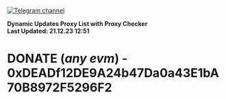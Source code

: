 [![Telegram channel](https://img.shields.io/endpoint?url=https://runkit.io/damiankrawczyk/telegram-badge/branches/master?url=https://t.me/n4z4v0d)](https://t.me/n4z4v0d) 

**Dynamic Updates Proxy List with Proxy Checker**  
**Last Updated: 21.12.23 12:51**

# DONATE (_any evm_) - 0xDEADf12DE9A24b47Da0a43E1bA70B8972F5296F2
